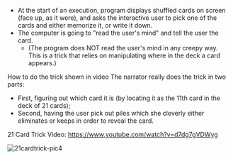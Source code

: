 

- At the start of an execution, program displays shuffled cards on screen (face up, as it were), and 
asks the interactive user to pick one of the cards and either memorize it, or write it down. 
- The computer is going to "read the user's mind" and tell the user the card. 
    - (The program does NOT read the user's mind in any creepy way. This is a trick that relies on manipulating where in the deck a card appears.)

How to do the trick shown in video 
The narrator really does the trick in two parts: 
  - First, figuring out which card it is (by locating it as the 11th card in the deck of 21 cards); 
  - Second, having the user pick out piles which she cleverly either eliminates or keeps in order to reveal the card.

21 Card Trick Video: https://www.youtube.com/watch?v=d7dg7gVDWyg

![21cardtrick-pic4](https://user-images.githubusercontent.com/76761888/169132108-42ddd9a6-08e4-46a2-8675-55924b2fa208.png)
